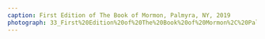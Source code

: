 ```yaml
---
caption: First Edition of The Book of Mormon, Palmyra, NY, 2019
photograph: 33_First%20Edition%20of%20The%20Book%20of%20Mormon%2C%20Palmyra%2C%20NY%2C%202019.jpg
---
```

